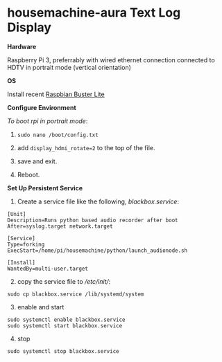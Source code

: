 # housemachine-aura Text Log Display

__Hardware__

Raspberry Pi 3, preferrably with wired ethernet connection connected to HDTV in portrait mode (vertical orientation)

__OS__

Install recent [Raspbian Buster Lite](https://www.raspberrypi.org/downloads/raspbian/)

__Configure Environment__

_To boot rpi in portrait mode_:

1. ```sudo nano /boot/config.txt```

2. add ```display_hdmi_rotate=2``` to the top of the file.

3. save and exit. 

4. Reboot. 

__Set Up Persistent Service__

1. Create a service file like the following, _blackbox.service_:
```
[Unit]
Description=Runs python based audio recorder after boot
After=syslog.target network.target

[Service]
Type=forking
ExecStart=/home/pi/housemachine/python/launch_audionode.sh

[Install]
WantedBy=multi-user.target
```

2. copy the service file to _/etc/init/_:

```console
sudo cp blackbox.service /lib/systemd/system
```

3. enable and start

```console
sudo systemctl enable blackbox.service
sudo systemctl start blackbox.service
```

4. stop
```console
sudo systemctl stop blackbox.service
```
